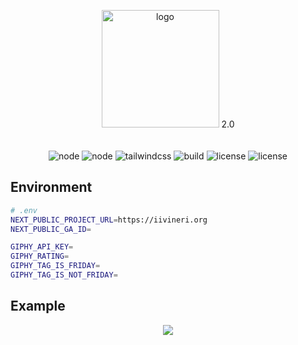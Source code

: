 <p align="center">
  <img src="https://user-images.githubusercontent.com/16132740/68576250-6f689b80-0476-11ea-9d09-c2fe7b00f149.png" width="188" alt="logo">
    2.0
  <br>
  <br>
  <br>
  <img src="https://img.shields.io/badge/nextjs-13.4.9-blue" alt="node">
  <img src="https://img.shields.io/badge/reactjs-18.2.0-blue" alt="node">
  <img src="https://img.shields.io/badge/tailwindcss-3.3.2-blue" alt="tailwindcss">
  <img src="https://img.shields.io/badge/build-2.0-blue" alt="build">
  <img src="https://img.shields.io/badge/License-%20GNU--3.0-blue" alt="license">
  <img src="https://github.com/acayseth/iivineri/actions/workflows/docker-image.yml/badge.svg" alt="license">
</p>


## Environment
```bash
# .env
NEXT_PUBLIC_PROJECT_URL=https://iivineri.org
NEXT_PUBLIC_GA_ID=

GIPHY_API_KEY=
GIPHY_RATING=
GIPHY_TAG_IS_FRIDAY=
GIPHY_TAG_IS_NOT_FRIDAY=
```

## Example
<p align="center">
    <img src="https://github.com/acayseth/iivineri/assets/16132740/f0a35179-a583-48af-8c81-4a581872a8da"/>
</p>



